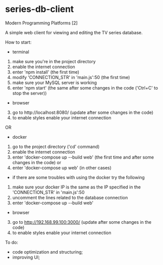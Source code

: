 # series-db-client
Modern Programming Platforms [2]


A simple web client for viewing and editing the TV series database.


How to start:

- terminal
1) make sure you're in the project directory
2) enable the internet connection
3) enter 'npm install' (the first time)
4) modify 'CONNECTION_STR' in 'main.js':50 (the first time)
5) make sure your MySQL server is working
6) enter 'npm start' (the same after some changes in the code ('Ctrl+C' to stop the server))

- browser

3) go to http://localhost:8080/  (update after some changes in the code)
4) to enable styles enable your internet connection

OR

- docker
1) go to the project directory ('cd' command)
2) enable the internet connection
3) enter 'docker-compose up --build web' (the first time and after some changes in the code)
or
3) enter 'docker-compose up web' (in other cases)
- if there are some troubles with using the docker try the following
1) make sure your docker IP is the same as the IP specified in the 'CONNECTION_STR' in 'main.js':50
2) uncomment the lines related to the database connection
3) enter 'docker-compose up --build web'

- browser

3) go to http://192.168.99.100:3000/  (update after some changes in the code)
4) to enable styles enable your internet connection


To do:

- code optimization and structuring;
- improving UI;

